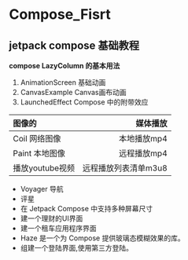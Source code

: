# Compose_Fisrt

## jetpack compose 基础教程

**compose LazyColumn 的基本用法**

1. AnimationScreen 基础动画
2. CanvasExample Canvas画布动画
3. LaunchedEffect Compose 中的附带效应

| 图像的         |         媒体播放 |
|:------------|-------------:|
| Coil 网络图像   |      本地播放mp4 |
| Paint 本地图像  |      远程播放mp4 |
| 播放youtube视频 | 远程播放列表清单m3u8 |

* Voyager 导航
* 评星
* 在 Jetpack Compose 中支持多种屏幕尺寸
* 建一个理财的UI界面
* 建一个租车应用程序界面
* Haze 是一个为 Compose 提供玻璃态模糊效果的库。
* 组建一个登陆界面,使用第三方登陆。